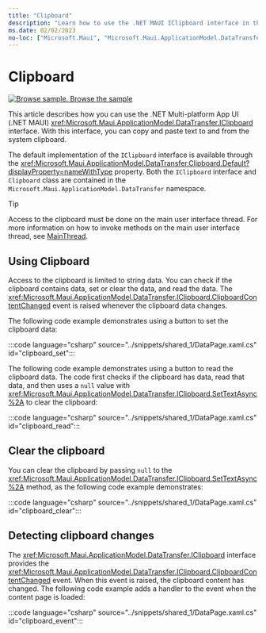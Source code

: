```yaml
---
title: "Clipboard"
description: "Learn how to use the .NET MAUI IClipboard interface in the Microsoft.Maui.ApplicationModel.DataTransfer namespace, which lets you copy and paste text to the system clipboard."
ms.date: 02/02/2023
no-loc: ["Microsoft.Maui", "Microsoft.Maui.ApplicationModel.DataTransfer"]
---
```


# Clipboard

[![Browse sample.](~/media/code-sample.png) Browse the sample](/samples/dotnet/maui-samples/platformintegration-essentials)

This article describes how you can use the .NET Multi-platform App UI (.NET MAUI) <xref:Microsoft.Maui.ApplicationModel.DataTransfer.IClipboard> interface. With this interface, you can copy and paste text to and from the system clipboard.

The default implementation of the `IClipboard` interface is available through the <xref:Microsoft.Maui.ApplicationModel.DataTransfer.Clipboard.Default?displayProperty=nameWithType> property. Both the `IClipboard` interface and `Clipboard` class are contained in the `Microsoft.Maui.ApplicationModel.DataTransfer` namespace.

> [!TIP]
> Access to the clipboard must be done on the main user interface thread. For more information on how to invoke methods on the main user interface thread, see [MainThread](../appmodel/main-thread.md).

## Using Clipboard

 Access to the clipboard is limited to string data. You can check if the clipboard contains data, set or clear the data, and read the data. The <xref:Microsoft.Maui.ApplicationModel.DataTransfer.IClipboard.ClipboardContentChanged> event is raised whenever the clipboard data changes.

The following code example demonstrates using a button to set the clipboard data:

:::code language="csharp" source="../snippets/shared_1/DataPage.xaml.cs" id="clipboard_set":::

The following code example demonstrates using a button to read the clipboard data. The code first checks if the clipboard has data, read that data, and then uses a `null` value with <xref:Microsoft.Maui.ApplicationModel.DataTransfer.IClipboard.SetTextAsync%2A> to clear the clipboard:

:::code language="csharp" source="../snippets/shared_1/DataPage.xaml.cs" id="clipboard_read":::

## Clear the clipboard

You can clear the clipboard by passing `null` to the <xref:Microsoft.Maui.ApplicationModel.DataTransfer.IClipboard.SetTextAsync%2A> method, as the following code example demonstrates:

:::code language="csharp" source="../snippets/shared_1/DataPage.xaml.cs" id="clipboard_clear":::

## Detecting clipboard changes

The <xref:Microsoft.Maui.ApplicationModel.DataTransfer.IClipboard> interface provides the <xref:Microsoft.Maui.ApplicationModel.DataTransfer.IClipboard.ClipboardContentChanged> event. When this event is raised, the clipboard content has changed. The following code example adds a handler to the event when the content page is loaded:

:::code language="csharp" source="../snippets/shared_1/DataPage.xaml.cs" id="clipboard_event":::
